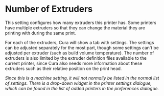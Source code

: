 Number of Extruders
====
This setting configures how many extruders this printer has. Some printers have multiple extruders so that they can change the material they are printing with during the same print.

For each of the extruders, Cura will show a tab with settings. The settings can be adjusted separately for the most part, though some settings can't be adjusted per extruder (such as build volume temperature). The number of extruders is also limited by the extruder definition files available to the current printer, since Cura also needs more information about these extruders such as their relative position on the print head.

*Since this is a machine setting, it will not normally be listed in the normal list of settings. There is a drop-down widget in the printer settings dialogue, which can be found in the list of added printers in the preferences dialogue.*